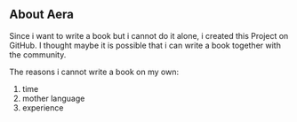 ## About Aera

Since i want to write a book but i cannot do it alone,
i created this Project on GitHub.
I thought maybe it is possible that i can write a book together
with the community.

The reasons i cannot write a book on my own:
1. time
2. mother language 
3. experience